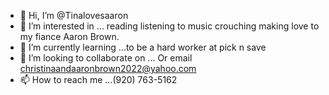 - 👋 Hi, I’m @Tinalovesaaron 
- 👀 I’m interested in ... reading listening to music crouching making love to my fiance Aaron Brown.
- 🌱 I’m currently learning ...to be a hard worker at pick n save 
- 💞️ I’m looking to collaborate on ... Or email christinaandaaronbrown2022@yahoo.com
- 📫 How to reach me ...(920) 763-5162

<!---
Tinalovesaaron/Tinalovesaaron is a ✨ special ✨ repository because its `README.md` (this file) appears on your GitHub profile.
You can click the Preview link to take a look at your changes.
--->
